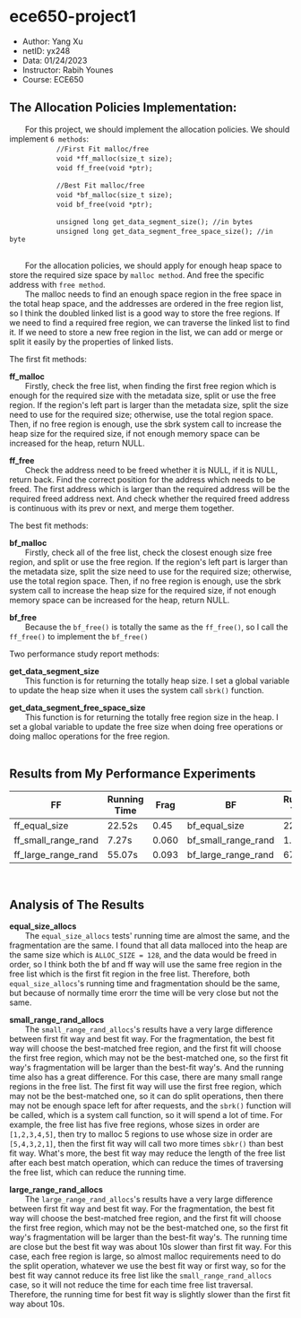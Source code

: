 # ece650-project1

 - Author: Yang Xu
 - netID: yx248
 - Data: 01/24/2023
 - Instructor: Rabih Younes
 - Course: ECE650

## The Allocation Policies Implementation:

&emsp;&emsp;For this project, we should implement the allocation policies. We should implement `6 methods`:<br>
&emsp;&emsp;&emsp;&emsp;&emsp;&emsp;`//First Fit malloc/free`<br>
&emsp;&emsp;&emsp;&emsp;&emsp;&emsp;`void *ff_malloc(size_t size);`<br>
&emsp;&emsp;&emsp;&emsp;&emsp;&emsp;`void ff_free(void *ptr);`<br>

&emsp;&emsp;&emsp;&emsp;&emsp;&emsp;`//Best Fit malloc/free`<br>
&emsp;&emsp;&emsp;&emsp;&emsp;&emsp;`void *bf_malloc(size_t size);`<br>
&emsp;&emsp;&emsp;&emsp;&emsp;&emsp;`void bf_free(void *ptr);`<br>

&emsp;&emsp;&emsp;&emsp;&emsp;&emsp;`unsigned long get_data_segment_size(); //in bytes`<br>
&emsp;&emsp;&emsp;&emsp;&emsp;&emsp;`unsigned long get_data_segment_free_space_size(); //in byte`<br>
<br>

&emsp;&emsp;For the allocation policies, we should apply for enough heap space to store the required size space by `malloc method`. And free the specific address with `free method`.<br>
&emsp;&emsp;The malloc needs to find an enough space region in the free space in the total heap space, and the addresses are ordered in the free region list, so I think the doubled linked list is a good way to store the free regions. If we need to find a required free region, we can traverse the linked list to find it. If we need to store a new free region in the list, we can add or merge or split it easily by the properties of linked lists.<br>

The first fit methods:<br>

**ff_malloc**<br>
&emsp;&emsp;Firstly, check the free list, when finding the first free region which is enough for the required size with the metadata size, split or use the free region. If the region's left part is larger than the metadata size, split the size need to use for the required size; otherwise, use the total region space. Then, if no free region is enough, use the sbrk system call to increase the heap size for the required size, if not enough memory space can be increased for the heap, return NULL.<br>

**ff_free**<br>
&emsp;&emsp;Check the address need to be freed whether it is NULL, if it is NULL, return back. Find the correct position for the address which needs to be freed. The first address which is larger than the required address will be the required freed address next. And check whether the required freed address is continuous with its prev or next, and merge them together.<br>

The best fit methods:<br>

**bf_malloc**<br>
&emsp;&emsp;Firstly, check all of the free list, check the closest enough size free region, and split or use the free region. If the region's left part is larger than the metadata size, split the size need to use for the required size; otherwise, use the total region space. Then, if no free region is enough, use the sbrk system call to increase the heap size for the required size, if not enough memory space can be increased for the heap, return NULL.<br>

**bf_free**<br>
&emsp;&emsp;Because the `bf_free()` is totally the same as the `ff_free()`, so I call the `ff_free()` to implement the `bf_free()`<br>

Two performance study report methods:<br>

**get_data_segment_size**<br>
&emsp;&emsp;This function is for returning the totally heap size. I set a global variable to update the heap size when it uses the system call `sbrk()` function.<br>

**get_data_segment_free_space_size**<br>
&emsp;&emsp;This function is for returning the totally free region size in the heap. I set a global variable to update the free size when doing free operations or doing malloc operations for the free region.<br>
<br>

## Results from My Performance Experiments

| FF | Running<br>Time | Frag | BF | Running<br>Time | Frag |
|  ----  | ----  |  ----  | ----  |  ----  | ----  |
| ff_equal_size | 22.52s | 0.45 | bf_equal_size | 22.34s | 0.45 |
| ff_small_range_rand | 7.27s | 0.060 | bf_small_range_rand | 1.84s | 0.022 |
| ff_large_range_rand | 55.07s | 0.093 | bf_large_range_rand | 67.67s | 0.042 |
<br>

## Analysis of The Results

**equal_size_allocs**<br>
&emsp;&emsp;The `equal_size_allocs` tests' running time are almost the same, and the fragmentation are the same. I found that all data malloced into the heap are the same size which is `ALLOC_SIZE = 128`, and the data would be freed in order, so I think both the bf and ff way will use the same free region in the free list which is the first fit region in the free list. Therefore, both `equal_size_allocs`'s running time and fragmentation should be the same, but because of normally time erorr the time will be very close but not the same.<br>

**small_range_rand_allocs**<br>
&emsp;&emsp;The `small_range_rand_allocs`'s results have a very large difference between first fit way and best fit way. For the fragmentation, the best fit way will choose the best-matched free region, and the first fit will choose the first free region, which may not be the best-matched one, so the first fit way's fragmentation will be larger than the best-fit way's. And the running time also has a great difference. For this case, there are many small range regions in the free list. The first fit way will use the first free region, which may not be the best-matched one, so it can do split operations, then there may not be enough space left for after requests, and the `sbrk()` function will be called, which is a system call function, so it will spend a lot of time. For example, the free list has five free regions, whose sizes in order are `[1,2,3,4,5]`, then try to malloc 5 regions to use whose size in order are `[5,4,3,2,1]`, then the first fit way will call two more times `sbkr()` than best fit way. What's more, the best fit way may reduce the length of the free list after each best match operation, which can reduce the times of traversing the free list, which can reduce the running time.<br>

**large_range_rand_allocs**<br>
&emsp;&emsp;The `large_range_rand_allocs`'s results have a very large difference between first fit way and best fit way. For the fragmentation, the best fit way will choose the best-matched free region, and the first fit will choose the first free region, which may not be the best-matched one, so the first fit way's fragmentation will be larger than the best-fit way's. The running time are close but the best fit way was about 10s slower than first fit way. For this case, each free region is large, so almost malloc requirements need to do the split operation, whatever we use the best fit way or first way, so for the best fit way cannot reduce its free list like the `small_range_rand_allocs` case, so it will not reduce the time for each time free list traversal. Therefore, the running time for best fit way is slightly slower than the first fit way about 10s.<br>
<br>




